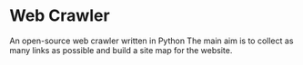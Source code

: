 # Web Crawler
An open-source web crawler written in Python The main aim is to collect as many links as possible and build a site map for the website.

